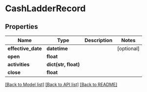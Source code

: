 # CashLadderRecord


## Properties
Name | Type | Description | Notes
------------ | ------------- | ------------- | -------------
**effective_date** | **datetime** |  | [optional] 
**open** | **float** |  | 
**activities** | **dict(str, float)** |  | 
**close** | **float** |  | 

[[Back to Model list]](../README.md#documentation-for-models) [[Back to API list]](../README.md#documentation-for-api-endpoints) [[Back to README]](../README.md)


